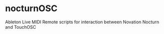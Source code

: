 # nocturnOSC
Ableton Live MIDI Remote scripts for interaction between Novation Nocturn and TouchOSC
